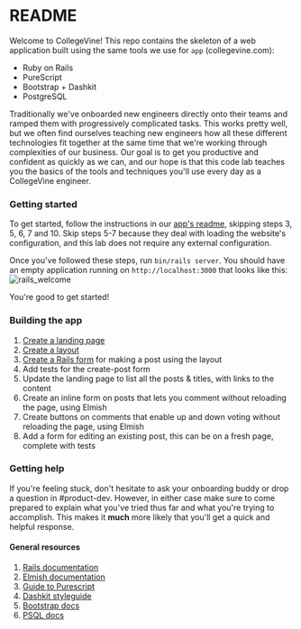 # README

Welcome to CollegeVine! This repo contains the skeleton of a web application built using the same tools we use for `app` (collegevine.com):
- Ruby on Rails
- PureScript
- Bootstrap + Dashkit
- PostgreSQL

Traditionally we've onboarded new engineers directly onto their teams and ramped them with progressively complicated tasks.
This works pretty well, but we often find ourselves teaching new engineers how all these different technologies fit together at the same time that we're working through complexities of our business.
Our goal is to get you productive and confident as quickly as we can, and our hope is that this code lab teaches you the basics of the tools and techniques you'll use every day as a CollegeVine engineer.

### Getting started
To get started, follow the instructions in our [app's readme](https://github.com/collegevine/app#readme), skipping steps 3, 5, 6, 7 and 10.
Skip steps 5-7 because they deal with loading the website's configuration, and this lab does not require any external configuration.

Once you've followed these steps, run `bin/rails server`. You should have an empty application running on `http://localhost:3000` that looks like this:
![rails_welcome](https://guides.rubyonrails.org/v5.2/images/getting_started/rails_welcome.png)

You're good to get started!

### Building the app
1. [Create a landing page](tasks/landing_page.md)
2. [Create a layout](tasks/layout.md)
3. [Create a Rails form](tasks/creating_a_post.md) for making a post using the layout
4. Add tests for the create-post form
5. Update the landing page to list all the posts & titles, with links to the content
6. Create an inline form on posts that lets you comment without reloading the page, using Elmish
7. Create buttons on comments that enable up and down voting without reloading the page, using Elmish
8. Add a form for editing an existing post, this can be on a fresh page, complete with tests

### Getting help
If you're feeling stuck, don't hesitate to ask your onboarding buddy or drop a question in #product-dev.
However, in either case make sure to come prepared to explain what you've tried thus far and what you're trying to accomplish.
This makes it **much** more likely that you'll get a quick and helpful response.

#### General resources
1. [Rails documentation](https://guides.rubyonrails.org/v5.2/)
2. [Elmish documentation](https://pursuit.purescript.org/packages/purescript-elmish)
3. [Guide to Purescript](https://jordanmartinez.github.io/purescript-jordans-reference-site/content/01-Getting-Started/01-Why-Learn-PureScript.html)
4. [Dashkit styleguide](https://themes.getbootstrap.com/preview/?theme_id=6063&show_new=)
5. [Bootstrap docs](https://getbootstrap.com/docs/5.0/getting-started/introduction/)
6. [PSQL docs](https://www.postgresql.org/docs/12/sql-syntax.html)
